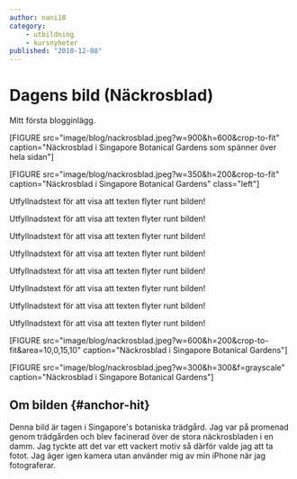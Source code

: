 ```yaml
---
author: nani18
category:
    - utbildning
    - kursnyheter
published: "2018-12-08"
---
```

Dagens bild (Näckrosblad)
==================================

Mitt första blogginlägg.

[FIGURE src="image/blog/nackrosblad.jpeg?w=900&h=600&crop-to-fit" caption="Näckrosblad i Singapore Botanical Gardens som spänner över hela sidan"]

<!--more-->

[FIGURE src="image/blog/nackrosblad.jpeg?w=350&h=200&crop-to-fit" caption="Näckrosblad i Singapore Botanical Gardens" class="left"]

Utfyllnadstext för att visa att texten flyter runt bilden!

Utfyllnadstext för att visa att texten flyter runt bilden!

Utfyllnadstext för att visa att texten flyter runt bilden!

Utfyllnadstext för att visa att texten flyter runt bilden!

Utfyllnadstext för att visa att texten flyter runt bilden!

Utfyllnadstext för att visa att texten flyter runt bilden!

Utfyllnadstext för att visa att texten flyter runt bilden!

Utfyllnadstext för att visa att texten flyter runt bilden!


[FIGURE src="image/blog/nackrosblad.jpeg?w=600&h=200&crop-to-fit&area=10,0,15,10" caption="Näckrosblad i Singapore Botanical Gardens"]

[FIGURE src="image/blog/nackrosblad.jpeg?w=300&h=300&f=grayscale" caption="Näckrosblad i Singapore Botanical Gardens"]


Om bilden {#anchor-hit}
-----------------------------------

Denna bild är tagen i Singapore's botaniska trädgård. Jag var på promenad genom trädgården och blev facinerad över de stora näckrosbladen i en damm. Jag tyckte att det var ett vackert motiv så därför valde jag att ta fotot. Jag äger igen kamera utan använder mig av min iPhone när jag fotograferar.
